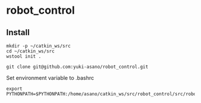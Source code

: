 # robot_control

## Install
```
mkdir -p ~/catkin_ws/src
cd ~/catkin_ws/src
wstool init .

git clone git@github.com:yuki-asano/robot_control.git
```

Set environment variable to .bashrc
```
export PYTHONPATH=$PYTHONPATH:/home/asano/catkin_ws/src/robot_control/src/robot_interface
```
